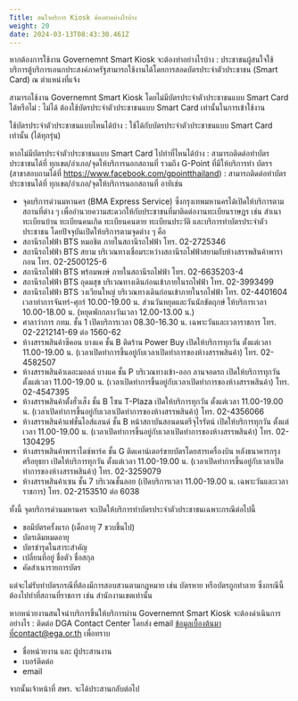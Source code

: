 ```yaml
---
Title: สนใจบริการ Kiosk ต้องทำอย่างไรบ้าง
weight: 20
date: 2024-03-13T08:43:30.461Z
---
```

หากต้องการใช้งาน Governemnt Smart Kiosk จะต้องทำอย่างไรบ้าง
: ประชาชนผู้สนใจใช้บริการตู้บริการเอนกประสงค์ภาครัฐสามารถใช้งานได้โดยการสอดบัตรประจำตัวประชาชน (Smart Card) ณ ตำแหน่งที่แจ้ง

สามารถใช้งาน Governemnt Smart Kiosk โดยไม่มีบัตรประจำตัวประชาชนแบบ Smart Card ได้หรือไม่
: ไม่ได้ ต้องใช้บัตรประจำตัวประชาชนแบบ Smart Card เท่านั้นในการเข้าใช้งาน

ใช้บัตรประจำตัวประชาชนแบบไหนได้บ้าง
: ใช้ได้กับบัตรประจำตัวประชาชนแบบ Smart Card เท่านั้น (ได้ทุกรุ่น)

หากไม่มีบัตรประจำตัวประชาชนแบบ Smart Card ไปทำที่ไหนได้บ้าง
: สามารถติดต่อทำบัตรประชาชนได้ที่ ทุกเขต/อำเภอ/จุดให้บริการนอกสถานที่ รวมถึง G-Point ที่มีให้บริการทำ บัตรฯ  (สาขาสอบถามได้ที่ https://www.facebook.com/gpointthailand)
: สามารถติดต่อทำบัตรประชาชนได้ที่ ทุกเขต/อำเภอ/จุดให้บริการนอกสถานที่ อาทิเช่น

- จุดบริการด่วนมหานคร (BMA Express Service) ซึ่งกรุงเทพมหานครได้เปิดให้บริการตามสถานที่ต่าง ๆ เพื่ออำนวยความสะดวกให้กับประชาชนที่มาติดต่องานทะเบียนราษฎร  เช่น สำเนาทะเบียนบ้าน ทะเบียนคนเกิด ทะเบียนคนตาย ทะเบียนประวัติ และบริการทำบัตรประจำตัวประชาชน โดยปัจจุบันเปิดให้บริการตามจุดต่าง ๆ คือ
- สถานีรถไฟฟ้า BTS หมอชิต ภายในสถานีรถไฟฟ้า โทร. 02-2725346
- สถานีรถไฟฟ้า BTS สยาม บริเวณทางเชื่อมระหว่างสถานีรถไฟฟ้าสยามกับห้างสรรพสินค้าพารากอน โทร. 02-2500125-6
- สถานีรถไฟฟ้า BTS พร้อมพงษ์ ภายในสถานีรถไฟฟ้า โทร. 02-6635203-4
- สถานีรถไฟฟ้า BTS อุดมสุข บริเวณทางเดินก่อนเข้าภายในรถไฟฟ้า โทร. 02-3993499
- สถานีรถไฟฟ้า BTS วงเวียนใหญ่ บริเวณทางเดินก่อนเข้าภายในรถไฟฟ้า โทร. 02-4401604 เวลาทำการจันทร์-ศุกร์ 10.00-19.00 น. ส่วนวันหยุดและวันนักขัตฤกษ์ ให้บริการเวลา 10.00-18.00 น. (หยุดพักกลางวันเวลา 12.00-13.00 น.)
- ศาลาว่าการ กทม. ชั้น 1 เปิดบริการเวลา 08.30-16.30 น. เฉพาะวันและเวลาราชการ โทร. 02-2212141-69 ต่อ 1560-62 
- ห้างสรรพสินค้าซีคอน บางแค ชั้น B ติดร้าน Power Buy เปิดให้บริการทุกวัน ตั้งแต่เวลา 11.00-19.00 น. (เวลาเปิดทำการขึ้นอยู่กับเวลาเปิดทำการของห้างสรรพสินค้า) โทร. 02-4582507
- ห้างสรรพสินค้าเดอะมอลล์ บางแค  ชั้น P บริเวณทางเข้า-ออก ลานจอดรถ เปิดให้บริการทุกวัน ตั้งแต่เวลา 11.00-19.00 น. (เวลาเปิดทำการขึ้นอยู่กับเวลาเปิดทำการของห้างสรรพสินค้า) โทร. 02-4547395
- ห้างสรรพสินค้าตั้งฮั่วเส็ง ชั้น B โซน T-Plaza เปิดให้บริการทุกวัน ตั้งแต่เวลา 11.00-19.00 น. (เวลาเปิดทำการขึ้นอยู่กับเวลาเปิดทำการของห้างสรรพสินค้า) โทร. 02-4356066
- ห้างสรรพสินค้าแฟชั่นไอส์แลนด์ ชั้น B หน้าสถาบันสอนดนตรีจุไรรัตน์ เปิดให้บริการทุกวัน ตั้งแต่เวลา 11.00-19.00 น. (เวลาเปิดทำการขึ้นอยู่กับเวลาเปิดทำการของห้างสรรพสินค้า) โทร. 02-1304295
- ห้างสรรพสินค้าพาราไดซ์พาร์ค ชั้น G ติดเคาน์เตอร์ขายบัตรโดยสารเครื่องบิน หลังธนาคารกรุงศรีอยุธยา เปิดให้บริการทุกวัน ตั้งแต่เวลา 11.00-19.00 น. (เวลาเปิดทำการขึ้นอยู่กับเวลาเปิดทำการของห้างสรรพสินค้า)  โทร. 02-3259079
- ห้างสรรพสินค้าเซน ชั้น 7 บริเวณชั้นลอย (เปิดบริการเวลา 11.00-19.00 น. เฉพาะวันและเวลาราชการ) โทร. 02-2153510 ต่อ 6038

ทั้งนี้ จุดบริการด่วนมหานคร จะเปิดให้บริการทำบัตรประจำตัวประชาชนเฉพาะกรณีต่อไปนี้ 

- ขอมีบัตรครั้งแรก (เด็กอายุ 7 ขวบขึ้นไป)
- บัตรเดิมหมดอายุ 
- บัตรชำรุดในสาระสำคัญ 
- เปลี่ยนที่อยู่ ชื่อตัว ชื่อสกุล 
- คัดสำเนารายการบัตร 

แต่จะไม่รับทำบัตรกรณีที่ต้องมีการสอบสวนตามกฎหมาย เช่น บัตรหาย หรือบัตรถูกทำลาย ซึ่งกรณีนี้ต้องไปทำที่สถานที่ราชการ เช่น สำนักงานเขตเท่านั้น

หากหน่วยงานสนใจนำบริการขึ้นให้บริการผ่าน Governemnt Smart Kiosk จะต้องดำเนินการอย่างไร
: ติดต่อ DGA Contact Center โดยส่ง email ข้อมูลเบื้องต้นมาที่contact@ega.or.th เพื่อทราบ

- ชื่อหน่วยงาน และ ผู้ประสานงาน
- เบอร์ติดต่อ
- email

จากนั้นเจ้าหน้าที่ สพร. จะได้ประสานกลับต่อไป
